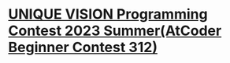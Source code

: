 # [UNIQUE VISION Programming Contest 2023 Summer(AtCoder Beginner Contest 312)](https://atcoder.jp/contests/abc312)
